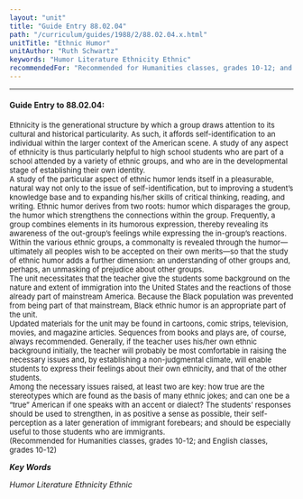 ```yaml
---
layout: "unit"
title: "Guide Entry 88.02.04"
path: "/curriculum/guides/1988/2/88.02.04.x.html"
unitTitle: "Ethnic Humor"
unitAuthor: "Ruth Schwartz"
keywords: "Humor Literature Ethnicity Ethnic"
recommendedFor: "Recommended for Humanities classes, grades 10-12; and English classes, grades 10-12"
---
```

<body>
<hr/>
 <h4>
  Guide Entry to 88.02.04:
 </h4>
 <font size="-1">
  <dl>
   <dt>
    Ethnicity is the generational structure by which a group draws attention to its cultural and historical particularity. As such, it affords self-identification to an individual within the larger context of the American scene. A study of any aspect of ethnicity is thus particularly helpful to high school students who are part of a school attended by a variety of ethnic groups, and who are in the developmental stage of establishing their own identity.
    <dt>
     A study of the particular aspect of ethnic humor lends itself in a pleasurable, natural way not only to the issue of self-identification, but to improving a student’s knowledge base and to expanding his/her skills of critical thinking, reading, and writing. Ethnic humor derives from two roots: humor which disparages the group, the humor which strengthens the connections within the group. Frequently, a group combines elements in its humorous expression, thereby revealing its awareness of the out-group’s feelings while expressing the in-group’s reactions.
     <dt>
      Within the various ethnic groups, a commonalty is revealed through the humor—ultimately all peoples wish to be accepted on their own merits—so that the study of ethnic humor adds a further dimension: an understanding of other groups and, perhaps, an unmasking of prejudice about other groups.
      <dt>
       The unit necessitates that the teacher give the students some background on the nature and extent of immigration into the United States and the reactions of those already part of mainstream America. Because the Black population was prevented from being part of that mainstream, Black ethnic humor is an appropriate part of the unit.
       <dt>
        Updated materials for the unit may be found in cartoons, comic strips, television, movies, and magazine articles. Sequences from books and plays are, of course, always recommended. Generally, if the teacher uses his/her own ethnic background initially, the teacher will probably be most comfortable in raising the necessary issues and, by establishing a non-judgmental climate, will enable students to express their feelings about their own ethnicity, and that of the other students.
        <dt>
         Among the necessary issues raised, at least two are key: how true are the stereotypes which are found as the basis of many ethnic jokes; and can one be a “true” American if one speaks with an accent or dialect? The students’ responses should be used to strengthen, in as positive a sense as possible, their self-perception as a later generation of immigrant forebears; and should be especially useful to those students who are immigrants.
         <dt>
          (Recommended for Humanities classes, grades 10-12; and English classes, grades 10-12)
         </dt>
        </dt>
       </dt>
      </dt>
     </dt>
    </dt>
   </dt>
  </dl>
 </font>
 <p>
  <b>
   <i>
    Key Words
   </i>
  </b>
  <br/>
 </p>
 <p>
  <i>
   Humor Literature Ethnicity Ethnic
  </i>
 </p>

</body>